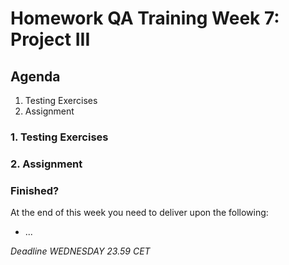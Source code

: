 # Homework QA Training Week 7: Project III

## Agenda

1. Testing Exercises
2. Assignment

### 1. Testing Exercises

### 2. Assignment

### Finished?

At the end of this week you need to deliver upon the following:

- ...

_Deadline WEDNESDAY 23.59 CET_
